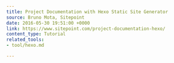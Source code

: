 ```yaml
---
title: Project Documentation with Hexo Static Site Generator
source: Bruno Mota, Sitepoint
date: 2016-05-30 19:51:00 +0000
link: https://www.sitepoint.com/project-documentation-hexo/
content_type: Tutorial
related_tools:
- tool/hexo.md

---
```

